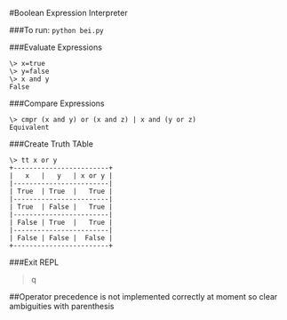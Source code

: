 #Boolean Expression Interpreter

###To run:
`python bei.py`

###Evaluate Expressions
```
\> x=true
\> y=false
\> x and y
False
```

###Compare Expressions
```
\> cmpr (x and y) or (x and z) | x and (y or z)
Equivalent
```

###Create Truth TAble
```
\> tt x or y
+------------------------+
|   x   |   y   | x or y |
|------------------------|
| True  | True  |   True |
|------------------------|
| True  | False |   True |
|------------------------|
| False | True  |   True |
|------------------------|
| False | False |  False |
+------------------------+
```

###Exit REPL
>q


##Operator precedence is not implemented correctly at moment so clear ambiguities with parenthesis
